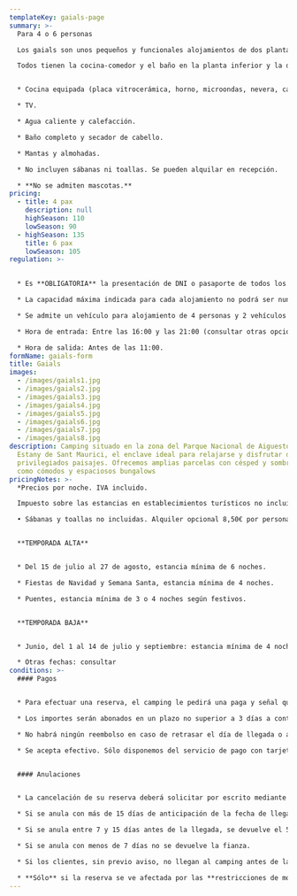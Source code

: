 ```yaml
---
templateKey: gaials-page
summary: >-
  Para 4 o 6 personas

  Los gaials son unos pequeños y funcionales alojamientos de dos plantas ubicados en la parte superior del edificio principal del camping. No están a pie de calle, pero cuentan con una terraza amueblada que sólo se comparte con otros gaials y cada gaial tiene su propia mesa y sillas.

  Todos tienen la cocina-comedor y el baño en la planta inferior y la distribución de las habitaciones varía según el gaial. Las habitaciones son abuhardilladas; los de 4 personas tienen dos habitaciones y los de 6 personas tienen 3.


  * Cocina equipada (placa vitrocerámica, horno, microondas, nevera, cafetera, menaje, vajilla...)

  * TV.

  * Agua caliente y calefacción.

  * Baño completo y secador de cabello.

  * Mantas y almohadas.

  * No incluyen sábanas ni toallas. Se pueden alquilar en recepción.

  * **No se admiten mascotas.**
pricing:
  - title: 4 pax
    description: null
    highSeason: 110
    lowSeason: 90
  - highSeason: 135
    title: 6 pax
    lowSeason: 105
regulation: >-
  

  * Es **OBLIGATORIA** la presentación de DNI o pasaporte de todos los ocupantes mayores de 14 años a la llegada al cámping y registrar todos los vehículos, indicando la matrícula y el modelo.

  * La capacidad máxima indicada para cada alojamiento no podrá ser nunca superada sin autorización.

  * Se admite un vehículo para alojamiento de 4 personas y 2 vehículos para alojamiento de 6 personas incluidos en el precio. Todo vehículo suplementario deberá ser registrado y abonado según tarifa en vigor.

  * Hora de entrada: Entre las 16:00 y las 21:00 (consultar otras opciones).

  * Hora de salida: Antes de las 11:00.
formName: gaials-form
title: Gaials
images:
  - /images/gaials1.jpg
  - /images/gaials2.jpg
  - /images/gaials3.jpg
  - /images/gaials4.jpg
  - /images/gaials5.jpg
  - /images/gaials6.jpg
  - /images/gaials7.jpg
  - /images/gaials8.jpg
description: Camping situado en la zona del Parque Nacional de Aiguestortes i
  Estany de Sant Maurici, el enclave ideal para relajarse y disfrutar de
  privilegiados paisajes. Ofrecemos amplias parcelas con césped y sombra, así
  como cómodos y espaciosos bungalows
pricingNotes: >-
  *Precios por noche. IVA incluido.

  Impuesto sobre las estancias en establecimientos turísticos no incluido: 0,66 €. Tarifa por persona (+16 años) y día, con un máximo de 7 días.*

  • Sábanas y toallas no incluidas. Alquiler opcional 8,50€ por persona y estancia.


  **TEMPORADA ALTA**


  * Del 15 de julio al 27 de agosto, estancia mínima de 6 noches.

  * Fiestas de Navidad y Semana Santa, estancia mínima de 4 noches.

  * Puentes, estancia mínima de 3 o 4 noches según festivos.


  **TEMPORADA BAJA**


  * Junio, del 1 al 14 de julio y septiembre: estancia mínima de 4 noches.

  * Otras fechas: consultar
conditions: >-
  #### Pagos


  * Para efectuar una reserva, el camping le pedirá una paga y señal que, dependiendo de la temporada, puede llegar a ser del 40% sobre el total de la estancia.

  * Los importes serán abonados en un plazo no superior a 3 días a contar de la fecha de la solicitud y se realizarán mediante transferencia a la cuenta que se comunicará en el momento de formalizar la reserva. La cantidad restante se liquidará a la llegada al cámping.

  * No habrá ningún reembolso en caso de retrasar el día de llegada o anticipar el día de salida.

  * Se acepta efectivo. Sólo disponemos del servicio de pago con tarjeta durante los meses de Julio y Agosto. Existe también la posibilidad de realizar una transferencia bancaria.


  #### Anulaciones


  * La cancelación de su reserva deberá solicitar por escrito mediante correo electrónico a *[info@campinglamola.com](mailto:info@campinglamola.com)*

  * Si se anula con más de 15 días de anticipación de la fecha de llegada, se devuelve el 90% de la fianza.

  * Si se anula entre 7 y 15 días antes de la llegada, se devuelve el 50% de la fianza.

  * Si se anula con menos de 7 días no se devuelve la fianza.

  * Si los clientes, sin previo aviso, no llegan al camping antes de las 21.00h. del día de llegada, se entenderá cancelada la reserva.

  * **Sólo** si la reserva se ve afectada por las **restricciones de movilidad impuestas por el Gobierno**, se reembolsará el 100% del depósito entregado. Por otros motivos se aplicarán nuestras Condiciones Generales de anulación.
---
```

